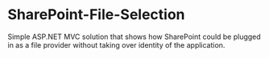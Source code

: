 # SharePoint-File-Selection
Simple ASP.NET MVC solution that shows how SharePoint could be plugged in as a file provider without taking over identity of the application.
